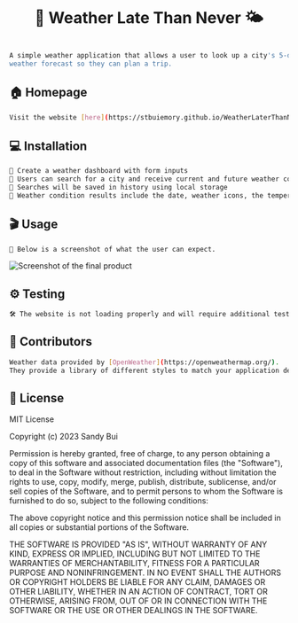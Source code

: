 <h1 align="center">🌈 Weather Late Than Never 🌤️</h1>

```sh

A simple weather application that allows a user to look up a city's 5-day 
weather forecast so they can plan a trip.

```

## 🏠 Homepage

```sh
Visit the website [here](https://stbuiemory.github.io/WeatherLaterThanNever/).
```

## 💻 Installation

```sh
🔹 Create a weather dashboard with form inputs
🔹 Users can search for a city and receive current and future weather conditions
🔹 Searches will be saved in history using local storage
🔹 Weather condition results include the date, weather icons, the temperature, and humidity
```
## 🎬 Usage

```sh
🤩 Below is a screenshot of what the user can expect.
```
![Screenshot of the final product](XXXXXXXXX)

## ⚙️ Testing

```sh
🛠️ The website is not loading properly and will require additional testing.
```

## 🤝 Contributors

```sh
Weather data provided by [OpenWeather](https://openweathermap.org/).
They provide a library of different styles to match your application design. 
```

## 📝 License

MIT License

Copyright (c) 2023 Sandy Bui

Permission is hereby granted, free of charge, to any person obtaining a copy of this software and associated documentation files (the "Software"), to deal in the Software without restriction, including without limitation the rights to use, copy, modify, merge, publish, distribute, sublicense, and/or sell copies of the Software, and to permit persons to whom the Software is furnished to do so, subject to the following conditions:

The above copyright notice and this permission notice shall be included in all copies or substantial portions of the Software.

THE SOFTWARE IS PROVIDED "AS IS", WITHOUT WARRANTY OF ANY KIND, EXPRESS OR IMPLIED, INCLUDING BUT NOT LIMITED TO THE WARRANTIES OF MERCHANTABILITY, FITNESS FOR A PARTICULAR PURPOSE AND NONINFRINGEMENT. IN NO EVENT SHALL THE AUTHORS OR COPYRIGHT HOLDERS BE LIABLE FOR ANY CLAIM, DAMAGES OR OTHER LIABILITY, WHETHER IN AN ACTION OF CONTRACT, TORT OR OTHERWISE, ARISING FROM, OUT OF OR IN CONNECTION WITH THE SOFTWARE OR THE USE OR OTHER DEALINGS IN THE SOFTWARE.

